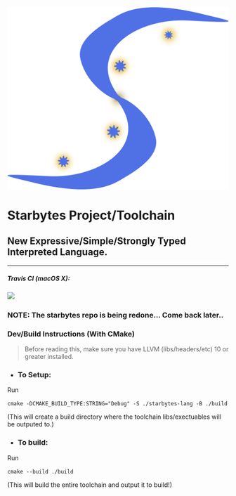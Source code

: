 <img src="./public/STD Logo.png">


<!-- ##### AppVeyor:

[![Build status](https://ci.appveyor.com/api/projects/status/83o4yjlju2fh93nf?svg=true)](https://ci.appveyor.com/project/Pedestria/starbytes-project) -->




# Starbytes Project/Toolchain
## New Expressive/Simple/Strongly Typed Interpreted Language.
---

##### Travis CI (macOS X):
![](https://travis-ci.com/Pedestria/starbytes-project.svg?token=5K8gmsoNtkbUcnKi4R5v&branch=master)

### NOTE: The starbytes repo is being redone... Come back later..
<!-- ### Main Directory Contents (`starbytes-lang` Directory):
- #### Libraries:
- `AST` - The AST Library
- `Base` - Provides macros and standard functions used throughout the toolchain.
- `ByteCode` - Bytecode parsing and generation.
- `Core` - Central library for starbytes.
- `Semantics` - A collection of libraries for semantic analysis for Starbytes.
- `Gen` - Code generator
- `Parser` - Main parser and Lexer.
- `Project` - Starbytes Project File management.
- `Interpreter` - The Interpreter to run the bytecode.
- `LangDevKit` - Starbytes internal IDE language features provider. (Used by `starbytes-lsp`)
- #### Tools:
- `starbytes-b` - The Compiler.
- `starbytes-r` - The Interpreter.
### Language Server Protocol (`starbytes-lsp` Directory)
- The Language Server Protocol Implementation for Starbytes
### Extra (`starbytes-extra` Directory)
- #### VSCode
- starbytes-grammar - The Textmate Syntax Grammar for Starbytes.
- starbytes-vscode - The VSCode extension for Starbytes Language. (Provides Grammar ONLY. Executable `starbytes-lsp` must be externally provided!) -->

### Dev/Build Instructions (With CMake)
> Before reading this, make sure you have LLVM (libs/headers/etc) 10 or greater installed.
- ### To Setup:
Run
```shell
cmake -DCMAKE_BUILD_TYPE:STRING="Debug" -S ./starbytes-lang -B ./build
```
(This will create a build directory where the toolchain libs/exectuables will be outputed to.)
- ### To build:
Run
```shell
cmake --build ./build
```
(This will build the entire toolchain and output it to build!)
